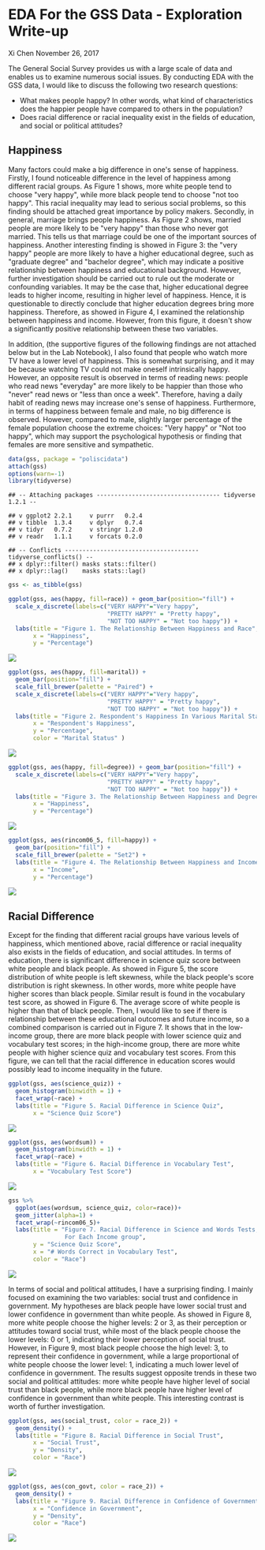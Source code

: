 EDA For the GSS Data - Exploration Write-up
================
Xi Chen
November 26, 2017

The General Social Survey provides us with a large scale of data and enables us to examine numerous social issues. By conducting EDA with the GSS data, I would like to discuss the following two research questions:

-   What makes people happy? In other words, what kind of characteristics does the happier people have compared to others in the population?
-   Does racial difference or racial inequality exist in the fields of education, and social or political attitudes?

Happiness
---------

Many factors could make a big difference in one's sense of happiness. Firstly, I found noticeable difference in the level of happiness among different racial groups. As Figure 1 shows, more white people tend to choose "very happy", while more black people tend to choose "not too happy". This racial inequality may lead to serious social problems, so this finding should be attached great importance by policy makers. Secondly, in general, marriage brings people happiness. As Figure 2 shows, married people are more likely to be "very happy" than those who never got married. This tells us that marriage could be one of the important sources of happiness. Another interesting finding is showed in Figure 3: the "very happy" people are more likely to have a higher educational degree, such as "graduate degree" and "bachelor degree", which may indicate a positive relationship between happiness and educational background. However, further investigation should be carried out to rule out the moderate or confounding variables. It may be the case that, higher educational degree leads to higher income, resulting in higher level of happiness. Hence, it is questionable to directly conclude that higher education degrees bring more happiness. Therefore, as showed in Figure 4, I examined the relationship between happiness and income. However, from this figure, it doesn't show a significantly positive relationship between these two variables.

In addition, (the supportive figures of the following findings are not attached below but in the Lab Notebook), I also found that people who watch more TV have a lower level of happiness. This is somewhat surprising, and it may be because watching TV could not make oneself intrinsically happy. However, an opposite result is observed in terms of reading news: people who read news "everyday" are more likely to be happier than those who "never" read news or "less than once a week". Therefore, having a daily habit of reading news may increase one's sense of happiness. Furthermore, in terms of happiness between female and male, no big difference is observed. However, compared to male, slightly larger percentage of the female population choose the extreme choices: "Very happy" or "Not too happy", which may support the psychological hypothesis or finding that females are more sensitive and sympathetic.

``` r
data(gss, package = "poliscidata")
attach(gss)
options(warn=-1)
library(tidyverse)
```

    ## -- Attaching packages ----------------------------------- tidyverse 1.2.1 --

    ## v ggplot2 2.2.1     v purrr   0.2.4
    ## v tibble  1.3.4     v dplyr   0.7.4
    ## v tidyr   0.7.2     v stringr 1.2.0
    ## v readr   1.1.1     v forcats 0.2.0

    ## -- Conflicts -------------------------------------- tidyverse_conflicts() --
    ## x dplyr::filter() masks stats::filter()
    ## x dplyr::lag()    masks stats::lag()

``` r
gss <- as_tibble(gss)

ggplot(gss, aes(happy, fill=race)) + geom_bar(position="fill") +
  scale_x_discrete(labels=c("VERY HAPPY"="Very happy", 
                            "PRETTY HAPPY" = "Pretty happy", 
                            "NOT TOO HAPPY" = "Not too happy")) + 
  labs(title = "Figure 1. The Relationship Between Happiness and Race",
       x = "Happiness",
       y = "Percentage")
```

![](GSS_Part_2_files/figure-markdown_github/unnamed-chunk-1-1.png)

``` r
ggplot(gss, aes(happy, fill=marital)) + 
  geom_bar(position="fill") +
  scale_fill_brewer(palette = "Paired") + 
  scale_x_discrete(labels=c("VERY HAPPY"="Very happy", 
                            "PRETTY HAPPY" = "Pretty happy", 
                            "NOT TOO HAPPY" = "Not too happy")) +
  labs(title = "Figure 2. Respondent's Happiness In Various Marital Status",
       x = "Respondent's Happiness",
       y = "Percentage",
       color = "Marital Status" )
```

![](GSS_Part_2_files/figure-markdown_github/unnamed-chunk-1-2.png)

``` r
ggplot(gss, aes(happy, fill=degree)) + geom_bar(position="fill") +
  scale_x_discrete(labels=c("VERY HAPPY"="Very happy", 
                            "PRETTY HAPPY" = "Pretty happy", 
                            "NOT TOO HAPPY" = "Not too happy")) + 
  labs(title = "Figure 3. The Relationship Between Happiness and Degree",
       x = "Happiness",
       y = "Percentage")
```

![](GSS_Part_2_files/figure-markdown_github/unnamed-chunk-1-3.png)

``` r
ggplot(gss, aes(rincom06_5, fill=happy)) + 
  geom_bar(position="fill") + 
  scale_fill_brewer(palette = "Set2") + 
  labs(title = "Figure 4. The Relationship Between Happiness and Income",
       x = "Income",
       y = "Percentage")
```

![](GSS_Part_2_files/figure-markdown_github/unnamed-chunk-1-4.png)

Racial Difference
-----------------

Except for the finding that different racial groups have various levels of happiness, which mentioned above, racial difference or racial inequality also exists in the fields of education, and social attitudes. In terms of education, there is significant difference in science quiz score between white people and black people. As showed in Figure 5, the score distribution of white people is left skewness, while the black people's score distribution is right skewness. In other words, more white people have higher scores than black people. Similar result is found in the vocabulary test score, as showed in Figure 6. The average score of white people is higher than that of black people. Then, I would like to see if there is relationship between these educational outcomes and future income, so a combined comparison is carried out in Figure 7. It shows that in the low-income group, there are more black people with lower science quiz and vocabulary test scores; in the high-income group, there are more white people with higher science quiz and vocabulary test scores. From this figure, we can tell that the racial difference in education scores would possibly lead to income inequality in the future.

``` r
ggplot(gss, aes(science_quiz)) + 
  geom_histogram(binwidth = 1) + 
  facet_wrap(~race) + 
  labs(title = "Figure 5. Racial Difference in Science Quiz",
       x = "Science Quiz Score")
```

![](GSS_Part_2_files/figure-markdown_github/unnamed-chunk-2-1.png)

``` r
ggplot(gss, aes(wordsum)) + 
  geom_histogram(binwidth = 1) + 
  facet_wrap(~race) + 
  labs(title = "Figure 6. Racial Difference in Vocabulary Test",
       x = "Vocabulary Test Score")
```

![](GSS_Part_2_files/figure-markdown_github/unnamed-chunk-2-2.png)

``` r
gss %>% 
  ggplot(aes(wordsum, science_quiz, color=race))+
  geom_jitter(alpha=1) +
  facet_wrap(~rincom06_5)+
  labs(title = "Figure 7. Racial Difference in Science and Words Tests, 
                For Each Income group",
       y = "Science Quiz Score",
       x = "# Words Correct in Vocabulary Test",
       color = "Race")
```

![](GSS_Part_2_files/figure-markdown_github/unnamed-chunk-2-3.png)

In terms of social and political attitudes, I have a surprising finding. I mainly focused on examining the two variables: social trust and confidence in government. My hypotheses are black people have lower social trust and lower confidence in government than white people. As showed in Figure 8, more white people choose the higher levels: 2 or 3, as their perception or attitudes toward social trust, while most of the black people choose the lower levels: 0 or 1, indicating their lower perception of social trust. However, in Figure 9, most black people choose the high level: 3, to represent their confidence in government, while a large proportional of white people choose the lower level: 1, indicating a much lower level of confidence in government. The results suggest opposite trends in these two social and political attitudes: more white people have higher level of social trust than black people, while more black people have higher level of confidence in government than white people. This interesting contrast is worth of further investigation.

``` r
ggplot(gss, aes(social_trust, color = race_2)) + 
  geom_density() + 
  labs(title = "Figure 8. Racial Difference in Social Trust",
       x = "Social Trust",
       y = "Density",
       color = "Race")
```

![](GSS_Part_2_files/figure-markdown_github/unnamed-chunk-3-1.png)

``` r
ggplot(gss, aes(con_govt, color = race_2)) + 
  geom_density() + 
  labs(title = "Figure 9. Racial Difference in Confidence of Government",
       x = "Confidence in Government",
       y = "Density",
       color = "Race")
```

![](GSS_Part_2_files/figure-markdown_github/unnamed-chunk-3-2.png)
